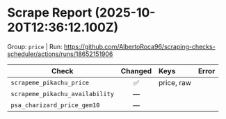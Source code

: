 # Scrape Report (2025-10-20T12:36:12.100Z)

Group: `price`  |  Run: https://github.com/AlbertoRoca96/scraping-checks-scheduler/actions/runs/18652151906

| Check | Changed | Keys | Error |
|---|:---:|:--|:--|
| `scrapeme_pikachu_price` | ✅ | price, raw |  |
| `scrapeme_pikachu_availability` | — |  |  |
| `psa_charizard_price_gem10` | — |  |  |

